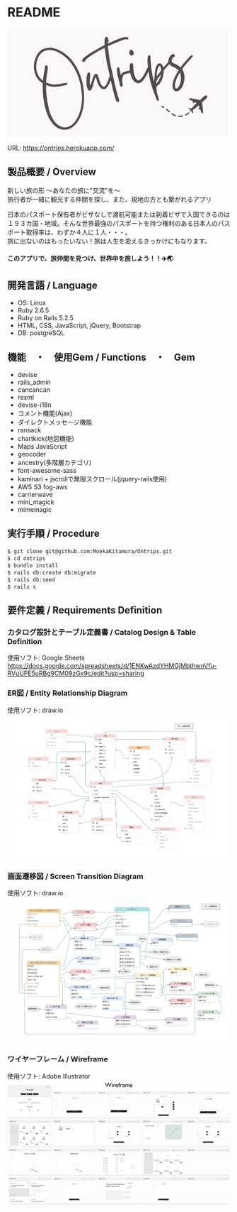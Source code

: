 # README

![image](https://github.com/MoekaKitamura/Ontrips/blob/master/app/assets/images/header_logo.png)

URL: https://ontrips.herokuapp.com/

## 製品概要 / Overview
新しい旅の形 〜あなたの旅に"交流"を〜 <br>
旅行者が一緒に観光する仲間を探し、また、現地の方とも繋がれるアプリ

日本のパスポート保有者がビザなしで渡航可能または到着ビザで入国できるのは１９３カ国・地域。そんな世界最強のパスポートを持つ権利のある日本人のパスポート取得率は、わずか４人に１人・・・。<br>
旅に出ないのはもったいない！旅は人生を変えるきっかけにもなります。<br>
#### このアプリで、旅仲間を見つけ、世界中を旅しよう！！✈️🌏

## 開発言語 / Language
- OS: Linux
- Ruby 2.6.5
- Ruby on Rails 5.2.5
- HTML, CSS, JavaScript, jQuery, Bootstrap
- DB: postgreSQL

## 機能　・　使用Gem / Functions　・　Gem 
- devise
- rails_admin
- cancancan
- rexml
- devise-i18n
- コメント機能(Ajax)
- ダイレクトメッセージ機能
- ransack
- chartkick(地図機能)
- Maps JavaScript
- geocoder
- ancestry(多階層カテゴリ)
- font-awesome-sass
- kaminari + jscrollで無限スクロール(jquery-rails使用)
- AWS S3 fog-aws
- carrierwave
- mini_magick
- mimemagic

## 実行手順 / Procedure
```
$ git clone git@github.com:MoekaKitamura/Ontrips.git
$ cd ontrips
$ bundle install
$ rails db:create db:migrate
$ rails db:seed
$ rails s
```

## 要件定義 / Requirements Definition

### カタログ設計とテーブル定義書 / Catalog Design & Table Definition
使用ソフト: Google Sheets<br>
https://docs.google.com/spreadsheets/d/1ENKwAzdYHMGjMbthwnVfu-RVuUPE5uRBg9CM09zGx9c/edit?usp=sharing

### ER図 / Entity Relationship Diagram
使用ソフト: draw.io
![image](https://github.com/MoekaKitamura/Ontrips/blob/master/docs/ER2.png)

### 画面遷移図 / Screen Transition Diagram
使用ソフト: draw.io
![image](https://github.com/MoekaKitamura/Ontrips/blob/master/docs/Screen_Transition.png)

### ワイヤーフレーム / Wireframe
使用ソフト: Adobe Illustrator
![image](https://github.com/MoekaKitamura/Ontrips/blob/master/docs/wireframe.png)
